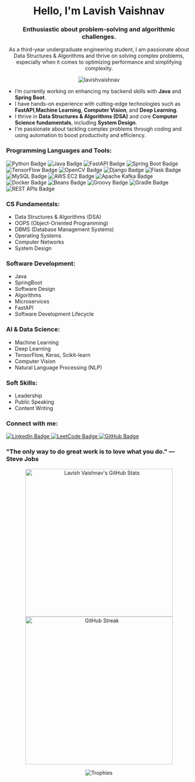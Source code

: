 <h1 align="center">Hello, I'm Lavish Vaishnav</h1>
<h3 align="center">Enthusiastic about problem-solving and algorithmic challenges.</h3>

<p align="center">
As a third-year undergraduate engineering student, I am passionate about Data Structures & Algorithms and thrive on solving complex problems, especially when it comes to optimizing performance and simplifying complexity.
</p>

<p align="center">
  <img src="https://komarev.com/ghpvc/?username=lavishvaishnav&label=Profile%20views&color=0e75b6&style=flat" alt="lavishvaishnav" />
</p>

- I’m currently working on enhancing my backend skills with **Java** and **Spring Boot**.
- I have hands-on experience with cutting-edge technologies such as **FastAPI**,**Machine Learning**, **Computer Vision**, and **Deep Learning**.
- I thrive in **Data Structures & Algorithms (DSA)** and core **Computer Science fundamentals**, including **System Design**.
- I'm passionate about tackling complex problems through coding and using automation to boost productivity and efficiency.

<h3 align="left">Programming Languages and Tools:</h3>
<p align="left">
  <img src="https://img.shields.io/badge/-Python-3776AB?logo=python&logoColor=white&style=for-the-badge" alt="Python Badge"/>
  <img src="https://img.shields.io/badge/-Java-ED8B00?logo=java&logoColor=white&style=for-the-badge" alt="Java Badge"/>
<img src="https://img.shields.io/badge/-FastAPI-009688?logo=fastapi&logoColor=white&style=for-the-badge" alt="FastAPI Badge"/>
  <img src="https://img.shields.io/badge/-Spring_Boot-6DB33F?logo=spring&logoColor=white&style=for-the-badge" alt="Spring Boot Badge"/>
  <img src="https://img.shields.io/badge/-TensorFlow-FF6F00?logo=tensorflow&logoColor=white&style=for-the-badge" alt="TensorFlow Badge"/>
  <img src="https://img.shields.io/badge/-OpenCV-5C3EE8?logo=opencv&logoColor=white&style=for-the-badge" alt="OpenCV Badge"/>
  <img src="https://img.shields.io/badge/-Django-092E20?logo=django&logoColor=white&style=for-the-badge" alt="Django Badge"/>
  <img src="https://img.shields.io/badge/-Flask-000000?logo=flask&logoColor=white&style=for-the-badge" alt="Flask Badge"/>
  <img src="https://img.shields.io/badge/-MySQL-4479A1?logo=mysql&logoColor=white&style=for-the-badge" alt="MySQL Badge"/>
  <img src="https://img.shields.io/badge/-AWS_EC2-FF9900?logo=amazon&logoColor=white&style=for-the-badge" alt="AWS EC2 Badge"/>
  <img src="https://img.shields.io/badge/-Apache_Kafka-231F20?logo=apachekafka&logoColor=white&style=for-the-badge" alt="Apache Kafka Badge"/>
  <img src="https://img.shields.io/badge/-Docker-2496ED?logo=docker&logoColor=white&style=for-the-badge" alt="Docker Badge"/>
  <img src="https://img.shields.io/badge/-Beans-FFDD00?logo=spring&logoColor=white&style=for-the-badge" alt="Beans Badge"/>
  <img src="https://img.shields.io/badge/-Groovy-4298B8?logo=apachegroovy&logoColor=white&style=for-the-badge" alt="Groovy Badge"/>
  <img src="https://img.shields.io/badge/-Gradle-02303A?logo=gradle&logoColor=white&style=for-the-badge" alt="Gradle Badge"/>
  <img src="https://img.shields.io/badge/-REST_APIs-FF5733?logo=rest&logoColor=white&style=for-the-badge" alt="REST APIs Badge"/>
</p>


<h3 align="left">CS Fundamentals:</h3>
<ul>
  <li>Data Structures & Algorithms (DSA)</li>
  <li>OOPS (Object-Oriented Programming)</li>
  <li>DBMS (Database Management Systems)</li>
  <li>Operating Systems</li>
  <li>Computer Networks</li>
  <li>System Design</li>
</ul>
<h3 align="left">Software Development:</h3>
<ul>
  <li>Java</li>
  <li>SpringBoot</li>
  <li>Software Design</li>
  <li>Algorithms</li>
  <li>Microservices</li>
  <li>FastAPI</li>
  <li>Software Development Lifecycle</li>
</ul>
<h3 align="left">AI & Data Science:</h3>
<ul>
  <li>Machine Learning</li>
  <li>Deep Learning</li>
  <li>TensorFlow, Keras, Scikit-learn</li>
  <li>Computer Vision</li>
  <li>Natural Language Processing (NLP)</li>
</ul>

<h3 align="left">Soft Skills:</h3>
<ul>
  <li>Leadership</li>
  <li>Public Speaking</li>
  <li>Content Writing</li>
</ul>
<h3 align="left">Connect with me:</h3>
<p align="left">
<a href="https://linkedin.com/in/lavishvaishnav" target="_blank">
  <img src="https://img.shields.io/badge/-LinkedIn-0A66C2?style=for-the-badge&logo=linkedin&logoColor=white" alt="LinkedIn Badge"/>
</a>
<a href="https://www.leetcode.com/lavishvaishnav" target="_blank">
  <img src="https://img.shields.io/badge/-LeetCode-FFA116?style=for-the-badge&logo=leetcode&logoColor=white" alt="LeetCode Badge"/>
</a>
<a href="https://github.com/LavishVaishnav" target="_blank">
  <img src="https://img.shields.io/badge/-GitHub-181717?style=for-the-badge&logo=github&logoColor=white" alt="GitHub Badge"/>
</a>
</p>

### "The only way to do great work is to love what you do." — Steve Jobs

<p align="center">
  <img src="https://github-readme-stats.vercel.app/api?username=lavishvaishnav&show_icons=true&theme=radical" alt="Lavish Vaishnav's GitHub Stats" width="400"/>
  <img src="https://github-readme-streak-stats.herokuapp.com/?user=lavishvaishnav&theme=radical" alt="GitHub Streak" width="400"/>
</p>

<p align="center">
  <img src="https://github-profile-trophy.vercel.app/?username=lavishvaishnav&theme=onedark&row=1&column=7" alt="Trophies"/>
</p>

